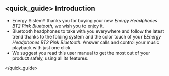 ## <quick_guide> Introduction

* Energy Sistem® thanks you for buying your new *Energy Headphones BT2 Pink Bluetooth*, we wish you to enjoy it.
* Bluetooth headphones to take with you everywhere and follow the latest trend thanks to the folding system and the color touch  of your E*Energy Headphones BT2 Pink Bluetooth*. Answer calls and control your music playback with just one click.
* We suggest you read this user manual to get the most out of your product safely, using all its features.

</quick_guide>
